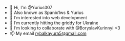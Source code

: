 - 👋 Hi, I’m @Yurius007
- 🤫 Also known as Spanix1ws & Yurius
- 👀 I’m interested into web development
- 🌱 I’m currently hitting the griddy for Ukraine
- 💞️ I’m looking to collaborate with @BoryslavKurinnyi <3
- 📫 My email rybalkayura5@gmail.com

<!---
Yurius007/Yurius007 is a ✨ special ✨ repository because its `README.md` (this file) appears on your GitHub profile.
You can click the Preview link to take a look at your changes.
--->
